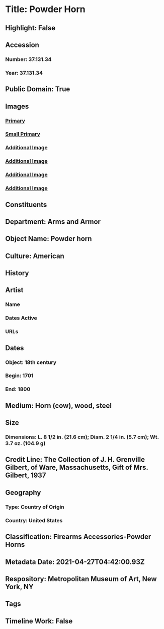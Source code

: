 # Title: Powder Horn
## Highlight: False
## Accession
### Number: 37.131.34
### Year: 37.131.34
## Public Domain: True
## Images
### [Primary](https://images.metmuseum.org/CRDImages/aa/original/37.131.34_005oct2014.jpg)
### [Small Primary](https://images.metmuseum.org/CRDImages/aa/web-large/37.131.34_005oct2014.jpg)
### [Additional Image](https://images.metmuseum.org/CRDImages/aa/original/37.131.34_006oct2014.jpg)
### [Additional Image](https://images.metmuseum.org/CRDImages/aa/original/37.131.34_008oct2014.jpg)
### [Additional Image](https://images.metmuseum.org/CRDImages/aa/original/37.131.34_007oct2014.jpg)
### [Additional Image](https://images.metmuseum.org/CRDImages/aa/original/113000.jpg)
## Constituents
## Department: Arms and Armor
## Object Name: Powder horn
## Culture: American
## History
## Artist
### Name
### Dates Active
### URLs
## Dates
### Object: 18th century
### Begin: 1701
### End: 1800
## Medium: Horn (cow), wood, steel
## Size
### Dimensions: L. 8 1/2 in. (21.6 cm); Diam. 2 1/4 in. (5.7 cm); Wt. 3.7 oz. (104.9 g)
## Credit Line: The Collection of J. H. Grenville Gilbert, of Ware, Massachusetts, Gift of Mrs. Gilbert, 1937
## Geography
### Type: Country of Origin
### Country: United States
## Classification: Firearms Accessories-Powder Horns
## Metadata Date: 2021-04-27T04:42:00.93Z
## Respository: Metropolitan Museum of Art, New York, NY
## Tags
## Timeline Work: False